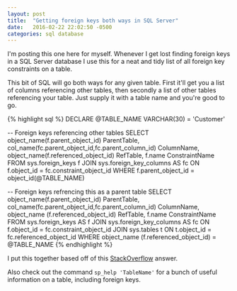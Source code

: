 ```yaml
---
layout: post
title:  "Getting foreign keys both ways in SQL Server"
date:   2016-02-22 22:02:50 -0500
categories: sql database
---
```

I'm posting this one here for myself. Whenever I get lost finding foreign keys in a SQL Server database I use this for a neat and tidy list of all foreign key constraints on a table.

This bit of SQL will go both ways for any given table. First it'll get you a list of columns referencing other tables, then secondly a list of other tables referencing your table.  Just supply it with a table name and you're good to go.

{% highlight sql %}
DECLARE @TABLE_NAME VARCHAR(30) = 'Customer'

-- Foreign keys referencing other tables
SELECT	object_name(f.parent_object_id) ParentTable,
		col_name(fc.parent_object_id,fc.parent_column_id) ColumnName,
		object_name(f.referenced_object_id) RefTable,
		f.name ConstraintName
FROM	sys.foreign_keys f
JOIN	sys.foreign_key_columns AS fc ON f.object_id = fc.constraint_object_id
WHERE	f.parent_object_id = object_id(@TABLE_NAME)


-- Foreign keys refrencing this as a parent table
SELECT	object_name(f.parent_object_id) ParentTable,
		col_name(fc.parent_object_id,fc.parent_column_id) ColumnName,
		object_name (f.referenced_object_id) RefTable,
		f.name ConstraintName
FROM	sys.foreign_keys AS f
JOIN	sys.foreign_key_columns AS fc ON f.object_id = fc.constraint_object_id
JOIN	sys.tables t ON t.object_id = fc.referenced_object_id
WHERE	object_name (f.referenced_object_id) = @TABLE_NAME
{% endhighlight %}

I put this together based off of this <a href="http://stackoverflow.com/questions/17501840/how-can-i-find-out-what-foreign-key-constraint-references-a-table-in-sql-server" target="_blank">StackOverflow</a> answer.

Also check out the command `sp_help 'TableName'` for a bunch of useful information on a table, including foreign keys.